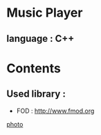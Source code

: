 # Music Player

## language : C++ 

# Contents

## Used library : 

- FOD : http://www.fmod.org


[photo](https://github.com/rinechran/programLab/blob/master/Img/musicPlayer1.JPG)
